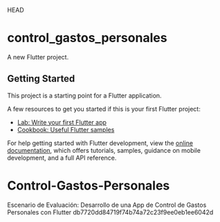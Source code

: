 HEAD
# control_gastos_personales

A new Flutter project.

## Getting Started

This project is a starting point for a Flutter application.

A few resources to get you started if this is your first Flutter project:

- [Lab: Write your first Flutter app](https://docs.flutter.dev/get-started/codelab)
- [Cookbook: Useful Flutter samples](https://docs.flutter.dev/cookbook)

For help getting started with Flutter development, view the
[online documentation](https://docs.flutter.dev/), which offers tutorials,
samples, guidance on mobile development, and a full API reference.

# Control-Gastos-Personales
Escenario de Evaluación: Desarrollo de una App de Control de Gastos Personales con Flutter
db7720dd84719f74b74a72c23f9ee0eb1ee6042d
